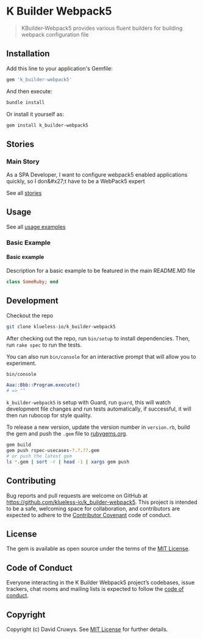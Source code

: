 # K Builder Webpack5

> KBuilder-Webpack5 provides various fluent builders for building webpack configuration file

## Installation

Add this line to your application's Gemfile:

```ruby
gem 'k_builder-webpack5'
```

And then execute:

```bash
bundle install
```

Or install it yourself as:

```bash
gem install k_builder-webpack5
```

## Stories

### Main Story

As a SPA Developer, I want to configure webpack5 enabled applications quickly, so I don&amp;#x27;t have to be a WebPack5 expert

See all [stories](./STORIES.md)

## Usage

See all [usage examples](./USAGE.md)

### Basic Example

#### Basic example

Description for a basic example to be featured in the main README.MD file

```ruby
class SomeRuby; end
```

## Development

Checkout the repo

```bash
git clone klueless-io/k_builder-webpack5
```

After checking out the repo, run `bin/setup` to install dependencies. Then, run `rake spec` to run the tests.

You can also run `bin/console` for an interactive prompt that will allow you to experiment.

```bash
bin/console

Aaa::Bbb::Program.execute()
# => ""
```

`k_builder-webpack5` is setup with Guard, run `guard`, this will watch development file changes and run tests automatically, if successful, it will then run rubocop for style quality.

To release a new version, update the version number in `version.rb`, build the gem and push the `.gem` file to [rubygems.org](https://rubygems.org).

```bash
gem build
gem push rspec-usecases-?.?.??.gem
# or push the latest gem
ls *.gem | sort -r | head -1 | xargs gem push
```

## Contributing

Bug reports and pull requests are welcome on GitHub at https://github.com/klueless-io/k_builder-webpack5. This project is intended to be a safe, welcoming space for collaboration, and contributors are expected to adhere to the [Contributor Covenant](http://contributor-covenant.org) code of conduct.

## License

The gem is available as open source under the terms of the [MIT License](https://opensource.org/licenses/MIT).

## Code of Conduct

Everyone interacting in the K Builder Webpack5 project’s codebases, issue trackers, chat rooms and mailing lists is expected to follow the [code of conduct](https://github.com/klueless-io/k_builder-webpack5/blob/master/CODE_OF_CONDUCT.md).

## Copyright

Copyright (c) David Cruwys. See [MIT License](LICENSE.txt) for further details.
